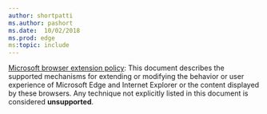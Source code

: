 ```yaml
---
author: shortpatti
ms.author: pashort
ms.date:  10/02/2018
ms.prod: edge
ms:topic: include
---
```


[Microsoft browser extension policy](https://docs.microsoft.com/legal/windows/agreements/microsoft-browser-extension-policy):
This document describes the supported mechanisms for extending or modifying the behavior or user experience of Microsoft Edge and Internet Explorer or the content displayed by these browsers. Any technique not explicitly listed in this document is considered **unsupported**.